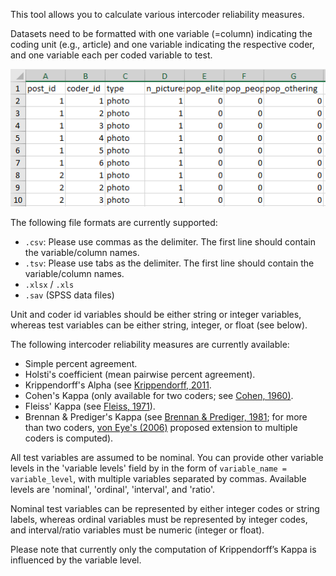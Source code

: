 This tool allows you to calculate various intercoder reliability measures. 

Datasets need to be formatted with one variable (=column) indicating the coding unit (e.g., article) and one variable indicating the respective coder, and one variable each per coded variable to test.

![Sample dataset with one variable indicating the coding unit (in this case, `post_id`) and one variable indicating the coder (`coder_id`)](sample.png)

The following file formats are currently supported:

- `.csv`: Please use commas as the delimiter. The first line should contain the variable/column names.
- `.tsv`: Please use tabs as the delimiter. The first line should contain the variable/column names.
- `.xlsx` / `.xls`
- `.sav` (SPSS data files)

Unit and coder id variables should be either string or integer variables, whereas test variables can be either string, integer, or float (see below). 

The following intercoder reliability measures are currently available:

- Simple percent agreement.
- Holsti's coefficient (mean pairwise percent agreement).
- Krippendorff's Alpha (see [Krippendorff, 2011](http://repository.upenn.edu/asc_papers/43).
- Cohen's Kappa (only available for two coders; see [Cohen, 1960)](https://doi.org/10.1177/001316446002000104).
- Fleiss' Kappa (see [Fleiss, 1971](https://doi.org/10.1037/h0031619)).
- Brennan & Prediger's Kappa (see [Brennan & Prediger, 1981](https://doi.org/10.1177/001316448104100307); for more than two coders, [von Eye's (2006)](https://doi.org/10.1027/1016-9040.11.1.12) proposed extension to multiple coders is computed).

All test variables are assumed to be nominal. You can provide other variable levels in the 'variable levels' field by in the form of `variable_name = variable_level`, with multiple variables separated by commas. Available levels are 'nominal', 'ordinal', 'interval', and 'ratio'. 

Nominal test variables can be represented by either integer codes or string labels, whereas ordinal variables must be represented by integer codes, and interval/ratio variables must be numeric (integer or float).

Please note that currently only the computation of Krippendorff’s Kappa is influenced by the variable level.

